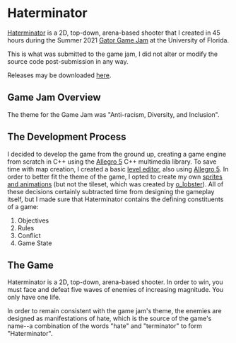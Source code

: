 # Haterminator
[Haterminator](gator-game-jam-2021) is a 2D, top-down, arena-based shooter that I created in 45 hours during the Summer 2021 [Gator Game Jam](https://www.gatorgamejam.org/) at the University of Florida.

This is what was submitted to the game jam, I did not alter or modify the source code post-submission in any way.

Releases may be downloaded [here](https://github.com/lukas-vaiciunas/haterminator/releases/).

## Game Jam Overview
The theme for the Game Jam was "Anti-racism, Diversity, and Inclusion".

## The Development Process
I decided to develop the game from the ground up, creating a game engine from scratch in C++ using the [Allegro 5](https://liballeg.org/) C++ multimedia library. To save time with map creation, I created a basic [level editor](level-editor), also using [Allegro 5](https://liballeg.org/). In order to better fit the theme of the game, I opted to create my own [sprites and animations](gator-game-jam-2021/img) (but not the tileset, which was created by [o_lobster](https://o-lobster.itch.io/)). All of these decisions certainly subtracted time from designing the gameplay itself, but I made sure that Haterminator contains the defining constituents of a game:

1. Objectives
2. Rules
3. Conflict
4. Game State

## The Game
Haterminator is a 2D, top-down, arena-based shooter. In order to win, you must face and defeat five waves of enemies of increasing magnitude. You only have one life.

In order to remain consistent with the game jam's theme, the enemies are designed as manifestations of hate, which is the source of the game's name--a combination of the words "hate" and "terminator" to form "Haterminator".
